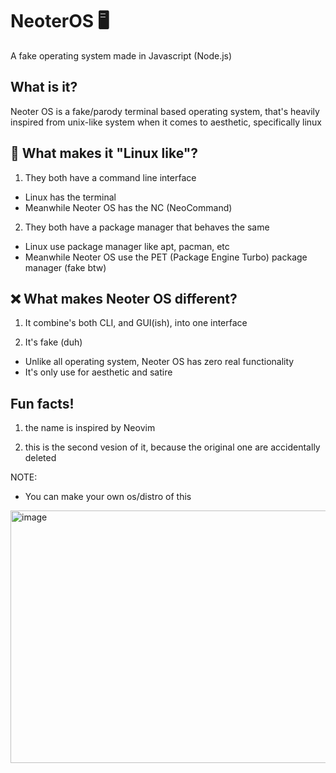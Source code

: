 # NeoterOS 🖥️

A fake operating system made in Javascript (Node.js)

## What is it?

Neoter OS is a fake/parody terminal based operating system, that's heavily inspired from unix-like system when it comes to aesthetic, specifically linux

## 🐧 What makes it "Linux like"?

1. They both have a command line interface

- Linux has the terminal
- Meanwhile Neoter OS has the NC (NeoCommand)

2. They both have a package manager that behaves the same

- Linux use package manager like apt, pacman, etc
- Meanwhile Neoter OS use the PET (Package Engine Turbo) package manager (fake btw)

## ❌ What makes Neoter OS different?

1. It combine's both CLI, and GUI(ish), into one interface

2. It's fake (duh)

- Unlike all operating system, Neoter OS has zero real functionality
- It's only use for aesthetic and satire

## Fun facts!

1. the name is inspired by Neovim

2. this is the second vesion of it, because the original one are accidentally deleted

NOTE:
- You can make your own os/distro of this

<img width="780" height="404" alt="image" src="https://github.com/user-attachments/assets/2be1da4f-abe9-46a8-ae86-5a59c1c78831" />

